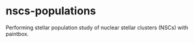 # nscs-populations
Performing stellar population study of nuclear stellar clusters (NSCs) with paintbox.
